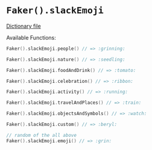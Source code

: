 # `Faker().slackEmoji`

[Dictionary file](../core/src/main/resources/locales/en/slack_emoji.yml)

Available Functions:  
```kotlin
Faker().slackEmoji.people() // => :grinning:

Faker().slackEmoji.nature() // => :seedling:

Faker().slackEmoji.foodAndDrink() // => :tomato:

Faker().slackEmoji.celebration() // => :ribbon:

Faker().slackEmoji.activity() // => :running:

Faker().slackEmoji.travelAndPlaces() // => :train:

Faker().slackEmoji.objectsAndSymbols() // => :watch:

Faker().slackEmoji.custom() // => :beryl:

// random of the all above
Faker().slackEmoji.emoji() // => :grin:
``` 
